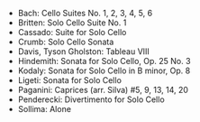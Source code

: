 - Bach: Cello Suites No. 1, 2, 3, 4, 5, 6
- Britten: Solo Cello Suite No. 1
- Cassado: Suite for Solo Cello
- Crumb: Solo Cello Sonata
- Davis, Tyson Gholston: Tableau VIII
- Hindemith: Sonata for Solo Cello, Op. 25 No. 3
- Kodaly: Sonata for Solo Cello in B minor, Op. 8
- Ligeti: Sonata for Solo Cello
- Paganini: Caprices (arr. Silva) #5, 9, 13, 14, 20
- Penderecki: Divertimento for Solo Cello
- Sollima: Alone